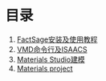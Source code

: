 # 目录

1. [FactSage安装及使用教程](/666/6-001.md)
2. [VMD命令行及ISAACS](/666/6-002.md)
3. [Materials Studio建模](/666/6-003.md)
4. [Materials project](/666/6-004.md)

